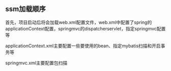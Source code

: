 ## ssm加载顺序

首先，项目启动后将会加载web.xml配置文件，web.xml中配置了spring的applicationContext配置，springmvc的dispatcherservlet，指定springmvc配置等

applicationContext.xml主要配置一些要使用的bean、指定mybatis扫描和开启事务等

springmvc.xml主要配置包扫描